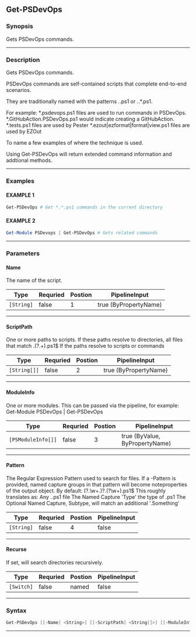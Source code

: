 
Get-PSDevOps
------------
### Synopsis
Gets PSDevOps commands.

---
### Description

Gets PSDevOps commands.

PSDevOps commands are self-contained scripts that complete end-to-end scenarios.

They are traditionally named with the patterns *.*.ps1 or *.*.*.ps1.
                     
For example: 
    *.psdevops.ps1 files are used to run commands in PSDevOps.  
    *.GitHubAction.PSDevOps.ps1 would indicate creating a GitHubAction.
    *.tests.ps1 files are used by Pester
    *.ezout|ezformat|format|view.ps1 files are used by EZOut
    
To name a few examples of where the technique is used.

Using Get-PSDevOps will return extended command information and addtional methods.

---
### Examples
#### EXAMPLE 1
```PowerShell
Get-PSDevOps # Get *.*.ps1 commands in the current directory
```

#### EXAMPLE 2
```PowerShell
Get-Module PSDevops | Get-PSDevOps # Gets related commands
```

---
### Parameters
#### **Name**

The name of the script.



|Type          |Requried|Postion|PipelineInput        |
|--------------|--------|-------|---------------------|
|```[String]```|false   |1      |true (ByPropertyName)|
---
#### **ScriptPath**

One or more paths to scripts.
If these paths resolve to directories, all files that match \.(?<Type>.+)\.ps1$
If the paths resolve to scripts or commands



|Type            |Requried|Postion|PipelineInput        |
|----------------|--------|-------|---------------------|
|```[String[]]```|false   |2      |true (ByPropertyName)|
---
#### **ModuleInfo**

One or more modules.  This can be passed via the pipeline, for example:
Get-Module PSDevOps | Get-PSDevOps



|Type                  |Requried|Postion|PipelineInput                 |
|----------------------|--------|-------|------------------------------|
|```[PSModuleInfo[]]```|false   |3      |true (ByValue, ByPropertyName)|
---
#### **Pattern**

The Regular Expression Pattern used to search for files.
If a -Pattern is provided, named capture groups in that pattern will become noteproperties of the output object.
By default:
    (?<ScriptSubtype>\.\w+.)?\.(?<ScriptType>\w+)\.ps1$
    This roughly translates as:
       Any *.*.ps1 file
       The Named Capture 'Type' the type of .ps1
       The Optional Named Capture, Subtype, will match an additional '.Something'



|Type          |Requried|Postion|PipelineInput|
|--------------|--------|-------|-------------|
|```[String]```|false   |4      |false        |
---
#### **Recurse**

If set, will search directories recursively.



|Type          |Requried|Postion|PipelineInput|
|--------------|--------|-------|-------------|
|```[Switch]```|false   |named  |false        |
---
### Syntax
```PowerShell
Get-PSDevOps [[-Name] <String>] [[-ScriptPath] <String[]>] [[-ModuleInfo] <PSModuleInfo[]>] [[-Pattern] <String>] [-Recurse] [<CommonParameters>]
```
---


